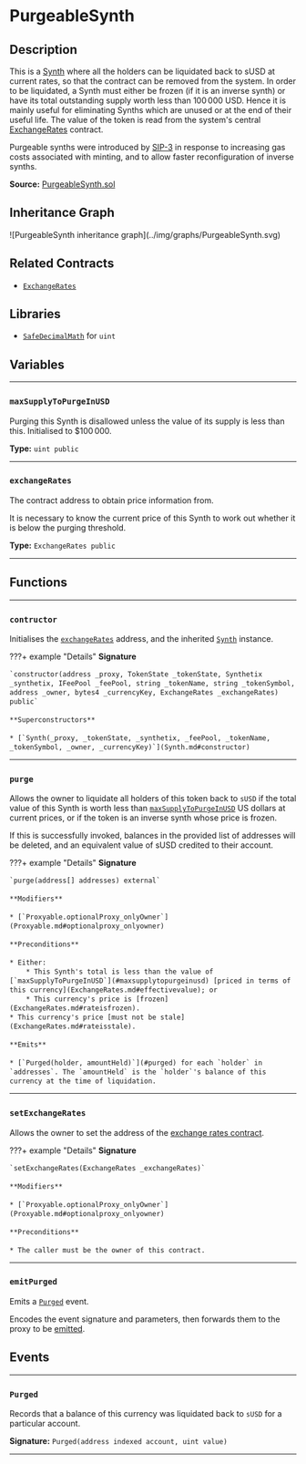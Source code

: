 # PurgeableSynth

## Description

This is a [Synth](Synth.md) where all the holders can be liquidated back to sUSD at current rates, so that the contract can be removed from the system. In order to be liquidated, a Synth must either be frozen (if it is an inverse synth) or have its total outstanding supply worth less than $100\,000$ USD. Hence it is mainly useful for eliminating Synths which are unused or at the end of their useful life. The value of the token is read from the system's central [ExchangeRates](ExchangeRates.md) contract.

Purgeable synths were introduced by [SIP-3](https://github.com/Synthetixio/SIPs/blob/master/SIPS/sip-3.md) in response to increasing gas costs associated with minting, and to allow faster reconfiguration of inverse synths.

**Source:** [PurgeableSynth.sol](https://github.com/Synthetixio/synthetix/blob/master/contracts/PurgeableSynth.sol)

<section-sep />

## Inheritance Graph

<inheritance-graph>
    ![PurgeableSynth inheritance graph](../img/graphs/PurgeableSynth.svg)
</inheritance-graph>

<section-sep />

## Related Contracts

* [`ExchangeRates`](ExchangeRates.md)

<section-sep />

## Libraries

* [`SafeDecimalMath`](SafeDecimalMath.md) for `uint`

<section-sep />

## Variables

---

### `maxSupplyToPurgeInUSD`

Purging this Synth is disallowed unless the value of its supply is less than this. Initialised to $\$100\,000$.

**Type:** `uint public`

---

### `exchangeRates`

The contract address to obtain price information from.

It is necessary to know the current price of this Synth to work out whether it is below the purging threshold.

**Type:** `ExchangeRates public`

---

<section-sep />

## Functions

---

### `contructor`

Initialises the [`exchangeRates`](#exchangerates) address, and the inherited [`Synth`](Synth.md) instance.

???+ example "Details"
    **Signature**

    `constructor(address _proxy, TokenState _tokenState, Synthetix _synthetix, IFeePool _feePool, string _tokenName, string _tokenSymbol, address _owner, bytes4 _currencyKey, ExchangeRates _exchangeRates) public`

    **Superconstructors**

    * [`Synth(_proxy, _tokenState, _synthetix, _feePool, _tokenName, _tokenSymbol, _owner, _currencyKey)`](Synth.md#constructor)

---

### `purge`

Allows the owner to liquidate all holders of this token back to `sUSD` if the total value of this Synth is worth less than [`maxSupplyToPurgeInUSD`](#maxsupplytopurgeinusd) US dollars at current prices, or if the token is an inverse synth whose price is frozen.

If this is successfully invoked, balances in the provided list of addresses will be deleted, and an equivalent value of sUSD credited to their account.

???+ example "Details"
    **Signature**

    `purge(address[] addresses) external`

    **Modifiers**

    * [`Proxyable.optionalProxy_onlyOwner`](Proxyable.md#optionalproxy_onlyowner)

    **Preconditions**

    * Either:
        * This Synth's total is less than the value of [`maxSupplyToPurgeInUSD`](#maxsupplytopurgeinusd) [priced in terms of this currency](ExchangeRates.md#effectivevalue); or
        * This currency's price is [frozen](ExchangeRates.md#rateisfrozen).
    * This currency's price [must not be stale](ExchangeRates.md#rateisstale).

    **Emits**

    * [`Purged(holder, amountHeld)`](#purged) for each `holder` in `addresses`. The `amountHeld` is the `holder`'s balance of this currency at the time of liquidation.

---

### `setExchangeRates`

Allows the owner to set the address of the [exchange rates contract](ExchangeRates.md).

???+ example "Details"
    **Signature**

    `setExchangeRates(ExchangeRates _exchangeRates)`

    **Modifiers**

    * [`Proxyable.optionalProxy_onlyOwner`](Proxyable.md#optionalproxy_onlyowner)

    **Preconditions**

    * The caller must be the owner of this contract.

---

### `emitPurged`

Emits a [`Purged`](#purged) event.

Encodes the event signature and parameters, then forwards them to the proxy to be [emitted](Proxy.md#_emit).

<section-sep />

## Events

---

### `Purged`

Records that a balance of this currency was liquidated back to `sUSD` for a particular account.

**Signature:** `Purged(address indexed account, uint value)`

---

<section-sep />
